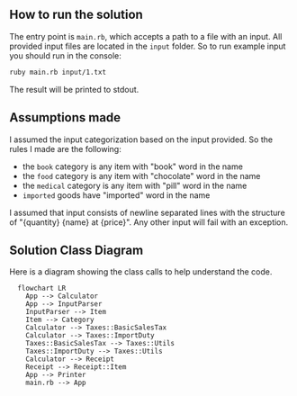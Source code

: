 ## How to run the solution

The entry point is `main.rb`, which accepts a path to a file with an input. All provided input files are located in the `input` folder. So to run example input you should run in the console:

```bash
ruby main.rb input/1.txt
```

The result will be printed to stdout.

## Assumptions made

I assumed the input categorization based on the input provided. So the rules I made are the following:
 - the `book` category is any item with "book" word in the name
 - the `food` category is any item with "chocolate" word in the name
 - the `medical` category is any item with "pill" word in the name
 - `imported` goods have "imported" word in the name

I assumed that input consists of newline separated lines with the structure of "{quantity} {name} at {price}". Any other input will fail with an exception.

## Solution Class Diagram

Here is a diagram showing the class calls to help understand the code.

```mermaid
  flowchart LR
    App --> Calculator
    App --> InputParser
    InputParser --> Item
    Item --> Category
    Calculator --> Taxes::BasicSalesTax
    Calculator --> Taxes::ImportDuty
    Taxes::BasicSalesTax --> Taxes::Utils
    Taxes::ImportDuty --> Taxes::Utils
    Calculator --> Receipt
    Receipt --> Receipt::Item
    App --> Printer
    main.rb --> App
```
